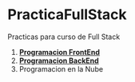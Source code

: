 # PracticaFullStack
Practicas para curso de Full Stack

1. [**Programacion FrontEnd**](./FrontEnd/README.md)
2. [**Programacion BackEnd**](./BackEnd/README.md)
3. Programacion en la Nube
